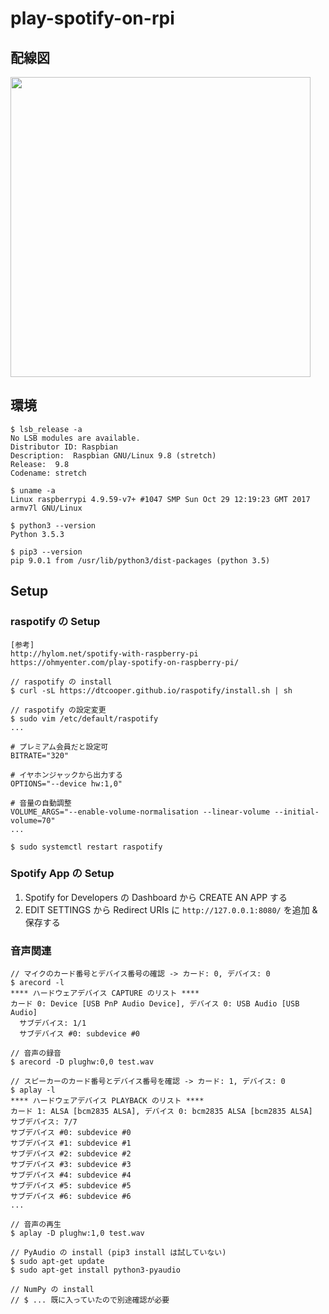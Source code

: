 # play-spotify-on-rpi

## 配線図

<img src="https://raw.github.com/wiki/iam326/play-spotify-on-rpi/images/wiring-diagram.png" width="480px">

## 環境

```
$ lsb_release -a
No LSB modules are available.
Distributor ID: Raspbian
Description:  Raspbian GNU/Linux 9.8 (stretch)
Release:  9.8
Codename: stretch

$ uname -a
Linux raspberrypi 4.9.59-v7+ #1047 SMP Sun Oct 29 12:19:23 GMT 2017 armv7l GNU/Linux

$ python3 --version
Python 3.5.3

$ pip3 --version
pip 9.0.1 from /usr/lib/python3/dist-packages (python 3.5)
```

## Setup

### raspotify の Setup

```
[参考]
http://hylom.net/spotify-with-raspberry-pi
https://ohmyenter.com/play-spotify-on-raspberry-pi/

// raspotify の install
$ curl -sL https://dtcooper.github.io/raspotify/install.sh | sh

// raspotify の設定変更
$ sudo vim /etc/default/raspotify
...

# プレミアム会員だと設定可
BITRATE="320"

# イヤホンジャックから出力する
OPTIONS="--device hw:1,0"

# 音量の自動調整
VOLUME_ARGS="--enable-volume-normalisation --linear-volume --initial-volume=70"
...

$ sudo systemctl restart raspotify
```

### Spotify App の Setup

1. Spotify for Developers の Dashboard から CREATE AN APP する
1. EDIT SETTINGS から Redirect URIs に `http://127.0.0.1:8080/` を追加 & 保存する

### 音声関連

```
// マイクのカード番号とデバイス番号の確認 -> カード: 0, デバイス: 0
$ arecord -l
**** ハードウェアデバイス CAPTURE のリスト ****
カード 0: Device [USB PnP Audio Device], デバイス 0: USB Audio [USB Audio]
  サブデバイス: 1/1
  サブデバイス #0: subdevice #0

// 音声の録音
$ arecord -D plughw:0,0 test.wav

// スピーカーのカード番号とデバイス番号を確認 -> カード: 1, デバイス: 0
$ aplay -l
**** ハードウェアデバイス PLAYBACK のリスト ****
カード 1: ALSA [bcm2835 ALSA], デバイス 0: bcm2835 ALSA [bcm2835 ALSA]
サブデバイス: 7/7
サブデバイス #0: subdevice #0
サブデバイス #1: subdevice #1
サブデバイス #2: subdevice #2
サブデバイス #3: subdevice #3
サブデバイス #4: subdevice #4
サブデバイス #5: subdevice #5
サブデバイス #6: subdevice #6
...

// 音声の再生
$ aplay -D plughw:1,0 test.wav

// PyAudio の install (pip3 install は試していない)
$ sudo apt-get update
$ sudo apt-get install python3-pyaudio

// NumPy の install 
// $ ... 既に入っていたので別途確認が必要
```

